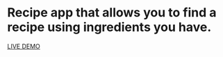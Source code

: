 # Recipe app that allows you to find a recipe using ingredients you have.


<a href="https://recipe-app-ruby-omega.vercel.app/" target="blank" >LIVE DEMO </a>
